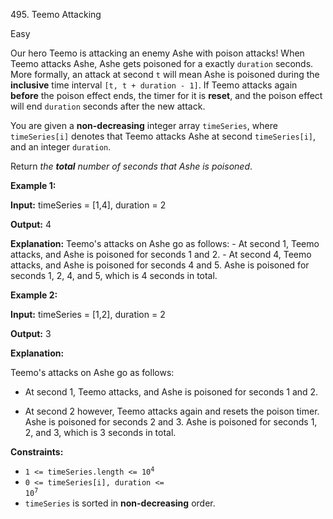 ﻿495\. Teemo Attacking

Easy

Our hero Teemo is attacking an enemy Ashe with poison attacks! When Teemo attacks Ashe, Ashe gets poisoned for a exactly `duration` seconds. More formally, an attack at second `t` will mean Ashe is poisoned during the **inclusive** time interval `[t, t + duration - 1]`. If Teemo attacks again **before** the poison effect ends, the timer for it is **reset**, and the poison effect will end `duration` seconds after the new attack.

You are given a **non-decreasing** integer array `timeSeries`, where `timeSeries[i]` denotes that Teemo attacks Ashe at second `timeSeries[i]`, and an integer `duration`.

Return _the **total** number of seconds that Ashe is poisoned_.

**Example 1:**

**Input:** timeSeries = [1,4], duration = 2

**Output:** 4

**Explanation:** Teemo's attacks on Ashe go as follows: - At second 1, Teemo attacks, and Ashe is poisoned for seconds 1 and 2. - At second 4, Teemo attacks, and Ashe is poisoned for seconds 4 and 5. Ashe is poisoned for seconds 1, 2, 4, and 5, which is 4 seconds in total.

**Example 2:**

**Input:** timeSeries = [1,2], duration = 2

**Output:** 3

**Explanation:** 

Teemo's attacks on Ashe go as follows: 

- At second 1, Teemo attacks, and Ashe is poisoned for seconds 1 and 2. 

- At second 2 however, Teemo attacks again and resets the poison timer. Ashe is poisoned for seconds 2 and 3. Ashe is poisoned for seconds 1, 2, and 3, which is 3 seconds in total.

**Constraints:**

*   <code>1 <= timeSeries.length <= 10<sup>4</sup></code>
*   <code>0 <= timeSeries[i], duration <= 10<sup>7</sup></code>
*   `timeSeries` is sorted in **non-decreasing** order.